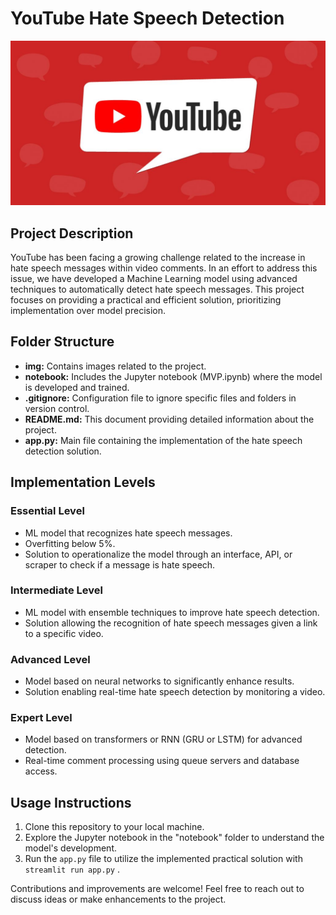 # YouTube Hate Speech Detection

![YouTube](img/youtubecomment.jpg)

## Project Description

YouTube has been facing a growing challenge related to the increase in hate speech messages within video comments. In an effort to address this issue, we have developed a Machine Learning model using advanced techniques to automatically detect hate speech messages. This project focuses on providing a practical and efficient solution, prioritizing implementation over model precision.

## Folder Structure

- **img:** Contains images related to the project.
- **notebook:** Includes the Jupyter notebook (MVP.ipynb) where the model is developed and trained.
- **.gitignore:** Configuration file to ignore specific files and folders in version control.
- **README.md:** This document providing detailed information about the project.
- **app.py:** Main file containing the implementation of the hate speech detection solution.

## Implementation Levels

### Essential Level
- ML model that recognizes hate speech messages.
- Overfitting below 5%.
- Solution to operationalize the model through an interface, API, or scraper to check if a message is hate speech.

### Intermediate Level
- ML model with ensemble techniques to improve hate speech detection.
- Solution allowing the recognition of hate speech messages given a link to a specific video.

### Advanced Level
- Model based on neural networks to significantly enhance results.
- Solution enabling real-time hate speech detection by monitoring a video.

### Expert Level
- Model based on transformers or RNN (GRU or LSTM) for advanced detection.
- Real-time comment processing using queue servers and database access.

## Usage Instructions

1. Clone this repository to your local machine.
2. Explore the Jupyter notebook in the "notebook" folder to understand the model's development.
3. Run the `app.py` file to utilize the implemented practical solution with `streamlit run app.py` .

Contributions and improvements are welcome! Feel free to reach out to discuss ideas or make enhancements to the project.
